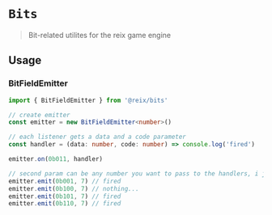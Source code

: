 # `Bits`

> Bit-related utilites for the reix game engine

## Usage

### BitFieldEmitter

```ts
import { BitFieldEmitter } from '@reix/bits'

// create emitter
const emitter = new BitFieldEmitter<number>()

// each listener gets a data and a code parameter
const handler = (data: number, code: number) => console.log('fired')

emitter.on(0b011, handler)

// second param can be any number you want to pass to the handlers, i just like the digit 7:)
emitter.emit(0b001, 7) // fired
emitter.emit(0b100, 7) // nothing...
emitter.emit(0b101, 7) // fired
emitter.emit(0b110, 7) // fired
```
